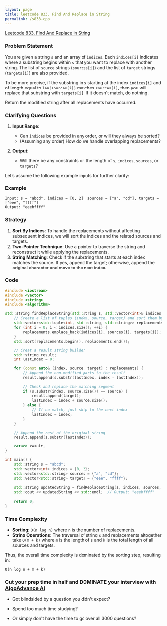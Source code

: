 ```yaml
---
layout: page
title: leetcode 833. Find And Replace in String
permalink: /s833-cpp
---
```

[Leetcode 833. Find And Replace in String](https://algoadvance.github.io/algoadvance/l833)
### Problem Statement
You are given a string `s` and an array of `indices`. Each `indices[i]` indicates where a substring begins within `s` that you want to replace with another string. The list of `source` strings (`sources[i]`) and the list of `target` strings (`targets[i]`) are also provided.

To be more precise, if the substring in `s` starting at the index `indices[i]` and of length equal to `len(sources[i])` matches `sources[i]`, then you will replace that substring with `targets[i]`. If it doesn't match, do nothing.

Return the modified string after all replacements have occurred.

### Clarifying Questions
1. **Input Range**:
   - Can `indices` be provided in any order, or will they always be sorted?
   - (Assuming any order) How do we handle overlapping replacements?

2. **Output**:
   - Will there be any constraints on the length of `s`, `indices`, `sources`, or `targets`?

Let’s assume the following example inputs for further clarity:

### Example
```plaintext
Input: s = "abcd", indices = [0, 2], sources = ["a", "cd"], targets = ["eee", "ffff"]
Output: "eeebffff"
```

### Strategy

1. **Sort By Indices**: To handle the replacements without affecting subsequent indices, we will sort the indices and the related sources and targets.
2. **Two-Pointer Technique**: Use a pointer to traverse the string and reconstruct it while applying the replacements.
3. **String Matching**: Check if the substring that starts at each index matches the source. If yes, append the target; otherwise, append the original character and move to the next index.

### Code

```cpp
#include <iostream>
#include <vector>
#include <string>
#include <algorithm>

std::string findReplaceString(std::string s, std::vector<int>& indices, std::vector<std::string>& sources, std::vector<std::string>& targets) {
    // Create a list of tuples (index, source, target) and sort them by index
    std::vector<std::tuple<int, std::string, std::string>> replacements;
    for (int i = 0; i < indices.size(); ++i) {
        replacements.emplace_back(indices[i], sources[i], targets[i]);
    }
    std::sort(replacements.begin(), replacements.end());

    // Creat a result string builder
    std::string result;
    int lastIndex = 0;

    for (const auto& [index, source, target] : replacements) {
        // Append the non-modified parts to the result
        result.append(s.substr(lastIndex, index - lastIndex));

        // Check and replace the matching segment
        if (s.substr(index, source.size()) == source) {
            result.append(target);
            lastIndex = index + source.size();
        } else {
            // If no match, just skip to the next index
            lastIndex = index;
        }
    }

    // Append the rest of the original string
    result.append(s.substr(lastIndex));

    return result;
}

int main() {
    std::string s = "abcd";
    std::vector<int> indices = {0, 2};
    std::vector<std::string> sources = {"a", "cd"};
    std::vector<std::string> targets = {"eee", "ffff"};
    
    std::string updatedString = findReplaceString(s, indices, sources, targets);
    std::cout << updatedString << std::endl;  // Output: "eeebffff"
    
    return 0;
}
```

### Time Complexity

- **Sorting**: `O(n log n)` where `n` is the number of replacements.
- **String Operations**: The traversal of string `s` and replacements altogether take `O(m + k)` where `m` is the length of `s` and `k` is the total length of all sources and targets.

Thus, the overall time complexity is dominated by the sorting step, resulting in:
```
O(n log n + m + k)
```


### Cut your prep time in half and DOMINATE your interview with [AlgoAdvance AI](https://algoAdvance.com)

- Got blindsided by a question you didn't expect?

- Spend too much time studying?

- Or simply don't have the time to go over all 3000 questions?

